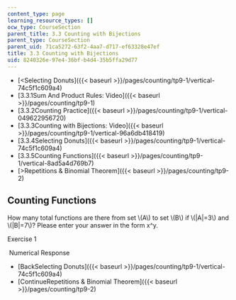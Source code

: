 ```yaml
---
content_type: page
learning_resource_types: []
ocw_type: CourseSection
parent_title: 3.3 Counting with Bijections
parent_type: CourseSection
parent_uid: 71ca5272-63f2-4aa7-d717-ef63328e47ef
title: 3.3 Counting with Bijections
uid: 8240326e-97e4-36bf-b4d4-35b5ffa29d77
---
```


*   [\<Selecting Donuts]({{< baseurl >}}/pages/counting/tp9-1/vertical-74c5f1c609a4)
*   [3.3.1Sum And Product Rules: Video]({{< baseurl >}}/pages/counting/tp9-1)
*   [3.3.2Counting Practice]({{< baseurl >}}/pages/counting/tp9-1/vertical-049622956720)
*   [3.3.3Counting with Bijections: Video]({{< baseurl >}}/pages/counting/tp9-1/vertical-96a6db418419)
*   [3.3.4Selecting Donuts]({{< baseurl >}}/pages/counting/tp9-1/vertical-74c5f1c609a4)
*   [3.3.5Counting Functions]({{< baseurl >}}/pages/counting/tp9-1/vertical-8ad5a4d769b7)
*   [\>Repetitions & Binomial Theorem]({{< baseurl >}}/pages/counting/tp9-2)

Counting Functions
------------------

  

How many total functions are there from set \\(A\\) to set \\(B\\) if \\(|A|=3\\) and \\(|B|=7\\)? Please enter your answer in the form x^y.

Exercise 1

&nbsp;Numerical Response&nbsp;

*   [BackSelecting Donuts]({{< baseurl >}}/pages/counting/tp9-1/vertical-74c5f1c609a4)
*   [ContinueRepetitions & Binomial Theorem]({{< baseurl >}}/pages/counting/tp9-2)